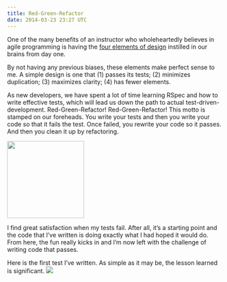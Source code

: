 ```yaml
---
title: Red-Green-Refactor
date: 2014-03-23 23:27 UTC
---
```


One of the many benefits of an instructor who wholeheartedly believes in agile programming is having the <a href="http://www.jbrains.ca/permalink/the-four-elements-of-simple-design">four elements of design</a> instilled in our brains from day one.

By not having any previous biases, these elements make perfect sense to me.
A simple design is one that (1) passes its tests; (2) minimizes duplication; (3) maximizes clarity; (4) has fewer elements.

As new developers, we have spent a lot of time learning RSpec and how to write effective tests,
which will lead us down the path to actual test-driven-development. Red-Green-Refactor! Red-Green-Refactor!
This motto is stamped on our foreheads. You write your tests and then you write your code so that it fails the test.
Once failed, you rewrite your code so it passes. And then you clean it up by refactoring.

<img src="/images/tdd.png" width="180" height="180">

I find great satisfaction when my tests fail.
After all, it’s a starting point and the code that I’ve written is doing exactly what I had hoped it would do.
From here, the fun really kicks in and I’m now left with the challenge of writing code that passes.

Here is the first test I’ve written. As simple as it may be, the lesson learned is significant.
<img src="/images/first_test.png">


